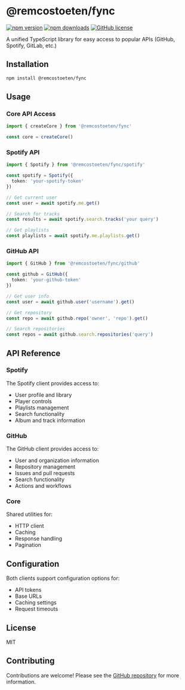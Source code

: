 # @remcostoeten/fync

[![npm version](https://badge.fury.io/js/@remcostoeten%2Ffync.svg)](https://badge.fury.io/js/@remcostoeten%2Ffync)
[![npm downloads](https://img.shields.io/npm/dm/@remcostoeten/fync.svg)](https://www.npmjs.com/package/@remcostoeten/fync)
[![GitHub license](https://img.shields.io/github/license/remcostoeten/fync.svg)](https://github.com/remcostoeten/fync/blob/main/LICENSE)

A unified TypeScript library for easy access to popular APIs (GitHub, Spotify, GitLab, etc.)

## Installation

```bash
npm install @remcostoeten/fync
```

## Usage

### Core API Access

```typescript
import { createCore } from '@remcostoeten/fync'

const core = createCore()
```

### Spotify API

```typescript
import { Spotify } from '@remcostoeten/fync/spotify'

const spotify = Spotify({
  token: 'your-spotify-token'
})

// Get current user
const user = await spotify.me.get()

// Search for tracks
const results = await spotify.search.tracks('your query')

// Get playlists
const playlists = await spotify.me.playlists.get()
```

### GitHub API

```typescript
import { GitHub } from '@remcostoeten/fync/github'

const github = GitHub({
  token: 'your-github-token'
})

// Get user info
const user = await github.user('username').get()

// Get repository
const repo = await github.repo('owner', 'repo').get()

// Search repositories
const repos = await github.search.repositories('query')
```

## API Reference

### Spotify

The Spotify client provides access to:
- User profile and library
- Player controls
- Playlists management
- Search functionality
- Album and track information

### GitHub

The GitHub client provides access to:
- User and organization information
- Repository management
- Issues and pull requests
- Search functionality
- Actions and workflows

### Core

Shared utilities for:
- HTTP client
- Caching
- Response handling
- Pagination

## Configuration

Both clients support configuration options for:
- API tokens
- Base URLs
- Caching settings
- Request timeouts

## License

MIT

## Contributing

Contributions are welcome! Please see the [GitHub repository](https://github.com/remcostoeten/fync) for more information.
